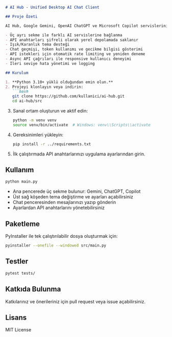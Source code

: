 

````markdown
# AI Hub - Unified Desktop AI Chat Client

## Proje Özeti

AI Hub, Google Gemini, OpenAI ChatGPT ve Microsoft Copilot servislerini tek bir Flet tabanlı Windows masaüstü uygulamasında birleştiren modern, modüler ve kullanıcı dostu bir chat arayüzüdür.

- Üç ayrı sekme ile farklı AI servislerine bağlanma  
- API anahtarları şifreli olarak yerel depolamada saklanır  
- Işık/Karanlık tema desteği  
- Chat geçmişi, token kullanımı ve gecikme bilgisi gösterimi  
- API istekleri için otomatik rate limiting ve yeniden deneme  
- Async API çağrıları ile responsive kullanıcı deneyimi  
- İleri seviye hata yönetimi ve logging  

## Kurulum

1. **Python 3.10+ yüklü olduğundan emin olun.**  
2. Projeyi klonlayın veya indirin:  
   ```bash  
   git clone https://github.com/kullanici/ai-hub.git  
   cd ai-hub/src  
````

3. Sanal ortam oluşturun ve aktif edin:

   ```bash
   python -m venv venv  
   source venv/bin/activate  # Windows: venv\\Scripts\\activate  
   ```
4. Gereksinimleri yükleyin:

   ```bash
   pip install -r ../requirements.txt  
   ```
5. İlk çalıştırmada API anahtarlarınızı uygulama ayarlarından girin.

## Kullanım

```bash
python main.py
```

* Ana pencerede üç sekme bulunur: Gemini, ChatGPT, Copilot
* Üst sağ köşeden tema değiştirme ve ayarları açabilirsiniz
* Chat penceresinden mesajlarınızı yazıp gönderin
* Ayarlardan API anahtarlarını yönetebilirsiniz

## Paketleme

PyInstaller ile tek çalıştırılabilir dosya oluşturmak için:

```bash
pyinstaller --onefile --windowed src/main.py
```

## Testler

```bash
pytest tests/
```

## Katkıda Bulunma

Katkılarınız ve önerileriniz için pull request veya issue açabilirsiniz.

## Lisans

MIT License

```
